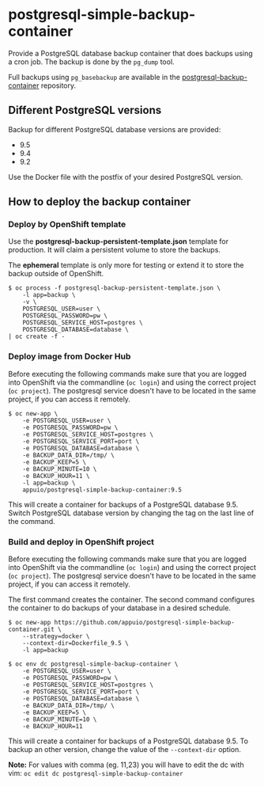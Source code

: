 # postgresql-simple-backup-container
Provide a PostgreSQL database backup container that does backups using a cron job. The backup is done by the `pg_dump` tool.

Full backups using `pg_basebackup` are available in the [postgresql-backup-container](https://github.com/appuio/postgresql-backup-container) repository.

## Different PostgreSQL versions
Backup for different PostgreSQL database versions are provided:
* 9.5
* 9.4
* 9.2

Use the Docker file with the postfix of your desired PostgreSQL version.

## How to deploy the backup container

### Deploy by OpenShift template
Use the **postgresql-backup-persistent-template.json** template for production.
It will claim a persistent volume to store the backups.

The **ephemeral** template is only more for testing or extend it to store the backup outside of OpenShift.  

```
$ oc process -f postgresql-backup-persistent-template.json \
    -l app=backup \
    -v \
    POSTGRESQL_USER=user \
    POSTGRESQL_PASSWORD=pw \
    POSTGRESQL_SERVICE_HOST=postgres \
    POSTGRESQL_DATABASE=database \
| oc create -f -
```

### Deploy image from Docker Hub
Before executing the following commands make sure that you are logged into OpenShift via the commandline (`oc login`) and using the correct project (`oc project`). The postgresql service doesn't have to be located in the same project, if you can access it remotely.

```
$ oc new-app \
    -e POSTGRESQL_USER=user \
    -e POSTGRESQL_PASSWORD=pw \
    -e POSTGRESQL_SERVICE_HOST=postgres \
    -e POSTGRESQL_SERVICE_PORT=port \
    -e POSTGRESQL_DATABASE=database \
    -e BACKUP_DATA_DIR=/tmp/ \
    -e BACKUP_KEEP=5 \
    -e BACKUP_MINUTE=10 \
    -e BACKUP_HOUR=11 \
    -l app=backup \
    appuio/postgresql-simple-backup-container:9.5
```

This will create a container for backups of a PostgreSQL database 9.5. Switch PostgreSQL database version by changing the tag on the last line of the command.

### Build and deploy in OpenShift project
Before executing the following commands make sure that you are logged into OpenShift via the commandline (`oc login`) and using the correct project (`oc project`). The postgresql service doesn't have to be located in the same project, if you can access it remotely.

The first command creates the container. The second command configures the container to do backups of your database in a desired schedule.

```
$ oc new-app https://github.com/appuio/postgresql-simple-backup-container.git \
    --strategy=docker \
    --context-dir=Dockerfile_9.5 \
    -l app=backup

$ oc env dc postgresql-simple-backup-container \
    -e POSTGRESQL_USER=user \
    -e POSTGRESQL_PASSWORD=pw \
    -e POSTGRESQL_SERVICE_HOST=postgres \
    -e POSTGRESQL_SERVICE_PORT=port \
    -e POSTGRESQL_DATABASE=database \
    -e BACKUP_DATA_DIR=/tmp/ \
    -e BACKUP_KEEP=5 \
    -e BACKUP_MINUTE=10 \
    -e BACKUP_HOUR=11
```

This will create a container for backups of a PostgreSQL database 9.5. To backup an other version, change the value of the `--context-dir` option.

**Note:** For values with comma (eg. 11,23) you will have to edit the dc with vim: `oc edit dc postgresql-simple-backup-container`
